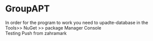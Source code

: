 # GroupAPT

In order for the program to work you need to upadte-database in the Tools>> NuGet >> package Manager Console
<br/>
Testing Push from zahramark